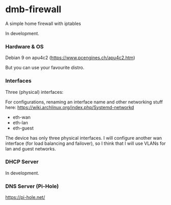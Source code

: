 # dmb-firewall
A simple home firewall with iptables

In development.

### Hardware & OS

Debian 9 on apu4c2 (https://www.pcengines.ch/apu4c2.htm)

But you can use your favourite distro.

### Interfaces
Three (physical) interfaces:

For configurations, renaming an interface name and other networking stuff here: https://wiki.archlinux.org/index.php/Systemd-networkd

* eth-wan
* eth-lan
* eth-guest

The device has only three physical interfaces. I will configure another wan interface (for load balancing and failover), so I think that I will use VLANs for lan and guest networks.   

### DHCP Server
In development.

### DNS Server (Pi-Hole)
https://pi-hole.net/
